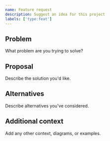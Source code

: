 ```yaml
---
name: Feature request
description: Suggest an idea for this project
labels: ['type:feat']
---
```


## Problem
What problem are you trying to solve?

## Proposal
Describe the solution you'd like.

## Alternatives
Describe alternatives you've considered.

## Additional context
Add any other context, diagrams, or examples.